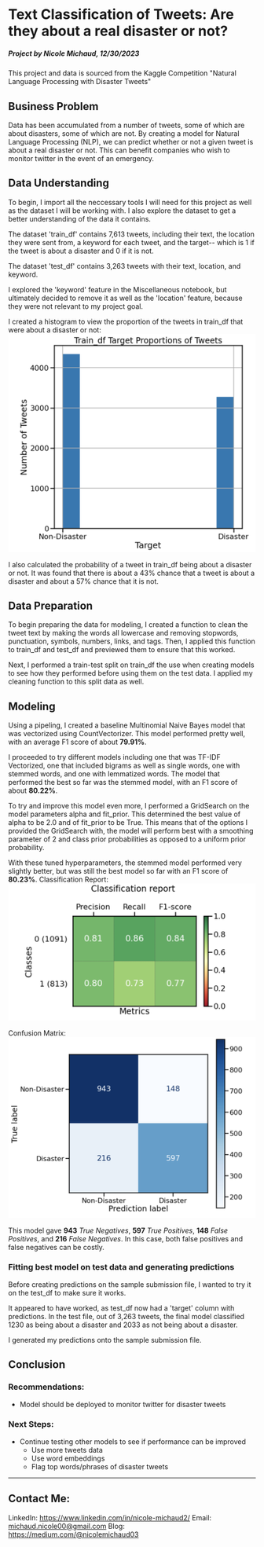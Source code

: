 # Text Classification of Tweets: Are they about a real disaster or not?
##### Project by Nicole Michaud, 12/30/2023
This project and data is sourced from the Kaggle Competition "Natural Language Processing with Disaster Tweets"


## Business Problem
Data has been accumulated from a number of tweets, some of which are about disasters, some of which are not. By creating a model for Natural Language Processing (NLP), we can predict whether or not a given tweet is about a real disaster or not. This can benefit companies who wish to monitor twitter in the event of an emergency.

## Data Understanding
To begin, I import all the neccessary tools I will need for this project as well as the dataset I will be working with. I also explore the dataset to get a better understanding of the data it contains.

The dataset 'train_df' contains 7,613 tweets, including their text, the location they were sent from, a keyword for each tweet, and the target-- which is 1 if the tweet is about a disaster and 0 if it is not.

The dataset 'test_df' contains 3,263 tweets with their text, location, and keyword.

I explored the 'keyword' feature in the Miscellaneous notebook, but ultimately decided to remove it as well as the 'location' feature, because they were not relevant to my project goal.

I created a histogram to view the proportion of the tweets in train_df that were about a disaster or not:
<img src="images/proportions.png" alt="Target Proportions">
   
I also calculated the probability of a tweet in train_df being about a disaster or not. It was found that there is about a 43% chance that a tweet is about a disaster and about a 57% chance that it is not.

## Data Preparation
To begin preparing the data for modeling, I created a function to clean the tweet text by making the words all lowercase and removing stopwords, punctuation, symbols, numbers, links, and tags. Then, I applied this function to train_df and test_df and previewed them to ensure that this worked.

Next, I performed a train-test split on train_df the use when creating models to see how they performed before using them on the test data. I applied my cleaning function to this split data as well.

## Modeling

Using a pipeling, I created a baseline Multinomial Naive Bayes model that was vectorized using CountVectorizer. This model performed pretty well, with an average F1 score of about <b>79.91%</b>.

I proceeded to try different models including one that was TF-IDF Vectorized, one that included bigrams as well as single words, one with stemmed words, and one with lemmatized words. The model that performed the best so far was the stemmed model, with an F1 score of about <b>80.22%</b>.

To try and improve this model even more, I performed a GridSearch on the model parameters alpha and fit_prior. This determined the best value of alpha to be 2.0 and of fit_prior to be True. This means that of the options I provided the GridSearch with, the model will perform best with a smoothing parameter of 2 and class prior probabilities as opposed to a uniform prior probability.

With these tuned hyperparameters, the stemmed model performed very slightly better, but was still the best model so far with an F1 score of <b>80.23%</b>.
Classification Report:
<img src="images/clf_report.png" alt="Classification Report">

Confusion Matrix:
<img src="images/conf_matrix.png" alt="Confusion Matrix">

This model gave <b>943</b> <em>True Negatives</em>, <b>597</b> <em>True Positives</em>, <b>148</b> <em>False Positives</em>, and <b>216</b> <em>False Negatives</em>. In this case, both false positives and false negatives can be costly.

### Fitting best model on test data and generating predictions
Before creating predictions on the sample submission file, I wanted to try it on the test_df to make sure it works. 

It appeared to have worked, as test_df now had a 'target' column with predictions. In the test file, out of 3,263 tweets, the final model classified 1230 as being about a disaster and 2033 as not being about a disaster.

I generated my predictions onto the sample submission file. 

## Conclusion

### Recommendations:
- Model should be deployed to monitor twitter for disaster tweets

### Next Steps:
- Continue testing other models to see if performance can be improved
    - Use more tweets data
    - Use word embeddings
    - Flag top words/phrases of disaster tweets
    
<hr>

## Contact Me:

LinkedIn: https://www.linkedin.com/in/nicole-michaud2/
Email: michaud.nicole00@gmail.com
Blog: https://medium.com/@nicolemichaud03
